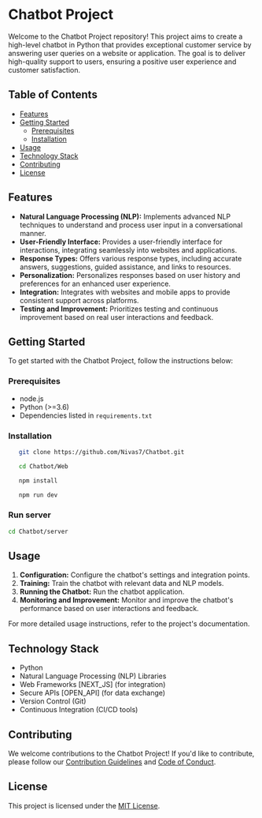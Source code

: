 # Chatbot Project

Welcome to the Chatbot Project repository! This project aims to create a high-level chatbot in Python that provides exceptional customer service by answering user queries on a website or application. The goal is to deliver high-quality support to users, ensuring a positive user experience and customer satisfaction.

## Table of Contents
- [Features](#features)
- [Getting Started](#getting-started)
  - [Prerequisites](#prerequisites)
  - [Installation](#installation)
- [Usage](#usage)
- [Technology Stack](#technology-stack)
- [Contributing](#contributing)
- [License](#license)

## Features

- **Natural Language Processing (NLP):** Implements advanced NLP techniques to understand and process user input in a conversational manner.
- **User-Friendly Interface:** Provides a user-friendly interface for interactions, integrating seamlessly into websites and applications.
- **Response Types:** Offers various response types, including accurate answers, suggestions, guided assistance, and links to resources.
- **Personalization:** Personalizes responses based on user history and preferences for an enhanced user experience.
- **Integration:** Integrates with websites and mobile apps to provide consistent support across platforms.
- **Testing and Improvement:** Prioritizes testing and continuous improvement based on real user interactions and feedback.

## Getting Started

To get started with the Chatbot Project, follow the instructions below:

### Prerequisites

- node.js
- Python (>=3.6)
- Dependencies listed in `requirements.txt`

### Installation


 ```bash
    git clone https://github.com/Nivas7/Chatbot.git

    cd Chatbot/Web

    npm install

    npm run dev 
 ```
### Run server

```bash
cd Chatbot/server
```
## Usage

1. **Configuration:** Configure the chatbot's settings and integration points.
2. **Training:** Train the chatbot with relevant data and NLP models.
3. **Running the Chatbot:** Run the chatbot application.
4. **Monitoring and Improvement:** Monitor and improve the chatbot's performance based on user interactions and feedback.

For more detailed usage instructions, refer to the project's documentation.

## Technology Stack

- Python
- Natural Language Processing (NLP) Libraries
- Web Frameworks [NEXT_JS] (for integration)
- Secure APIs [OPEN_API] (for data exchange)
- Version Control (Git)
- Continuous Integration (CI/CD tools)

## Contributing

We welcome contributions to the Chatbot Project! If you'd like to contribute, please follow our [Contribution Guidelines](CONTRIBUTING.md) and [Code of Conduct](CODE_OF_CONDUCT.md).

## License

This project is licensed under the [MIT License](LICENSE).

